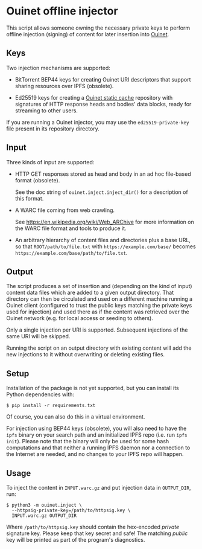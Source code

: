 # Ouinet offline injector

This script allows someone owning the necessary private keys to perform
offline injection (signing) of content for later insertion into
[Ouinet](https://github.com/equalitie/ouinet).

## Keys

Two injection mechanisms are supported:

  - BitTorrent BEP44 keys for creating Ouinet URI descriptors that support
    sharing resources over IPFS (obsolete).

  - Ed25519 keys for creating a [Ouinet static cache][] repository with
    signatures of HTTP response heads and bodies' data blocks, ready for
    streaming to other users.

[Ouinet static cache]: https://github.com/equalitie/ouinet/blob/master/doc/ouinet-network-whitepaper.md#out-of-band-cache-entry-exchange

If you are running a Ouinet injector, you may use the ``ed25519-private-key``
file present in its repository directory.

## Input

Three kinds of input are supported:

  - HTTP GET responses stored as head and body in an ad hoc file-based format
    (obsolete).

    See the doc string of `ouinet.inject.inject_dir()` for a description of
    this format.

  - A WARC file coming from web crawling.

    See <https://en.wikipedia.org/wiki/Web_ARChive> for more information on
    the WARC file format and tools to produce it.

  - An arbitrary hierarchy of content files and directories plus a base URL,
    so that ``ROOT/path/to/file.txt`` with ``https://example.com/base/``
    becomes ``https://example.com/base/path/to/file.txt``.

## Output

The script produces a set of insertion and (depending on the kind of input)
content data files which are added to a given output directory.  That
directory can then be circulated and used on a different machine running a
Ouinet client (configured to trust the public keys matching the private keys
used for injection) and used there as if the content was retrieved over the
Ouinet network (e.g. for local access or seeding to others).

Only a single injection per URI is supported.  Subsequent injections of the
same URI will be skipped.

Running the script on an output directory with existing content will add the
new injections to it without overwriting or deleting existing files.

## Setup

Installation of the package is not yet supported, but you can install its
Python dependencies with:

    $ pip install -r requirements.txt

Of course, you can also do this in a virtual environment.

For injection using BEP44 keys (obsolete), you will also need to have the
``ipfs`` binary on your search path and an initialized IPFS repo (i.e. run
``ipfs init``).  Please note that the binary will only be used for some hash
computations and that neither a running IPFS daemon nor a connection to the
Internet are needed, and no changes to your IPFS repo will happen.

## Usage

To inject the content in ``INPUT.warc.gz`` and put injection data in
``OUTPUT_DIR``, run:

    $ python3 -m ouinet.inject \
      --httpsig-private-key=/path/to/httpsig.key \
      INPUT.warc.gz OUTPUT_DIR

Where ``/path/to/httpsig.key`` should contain the hex-encoded *private*
signature key.  Please keep that key secret and safe!  The matching *public*
key will be printed as part of the program's diagnostics.


